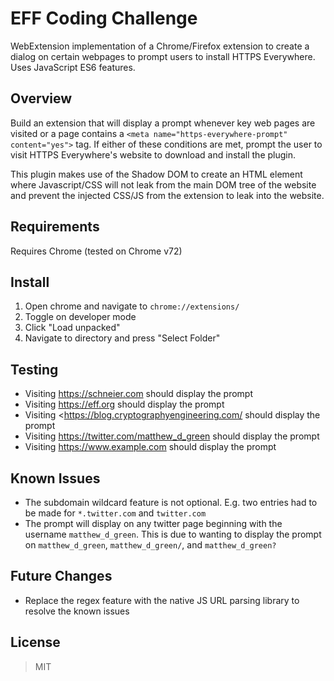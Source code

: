 # EFF Coding Challenge

WebExtension implementation of a Chrome/Firefox extension to create a dialog on certain webpages to prompt users to install HTTPS Everywhere. Uses JavaScript ES6 features.

## Overview

Build an extension that will display a prompt whenever key web pages are visited or a page contains a `<meta name="https-everywhere-prompt" content="yes">` tag. If either of these conditions are met, prompt the user to visit HTTPS Everywhere's website to download and install the plugin.

This plugin makes use of the Shadow DOM to create an HTML element where Javascript/CSS will not leak from the main DOM tree of the website and prevent the injected CSS/JS from the extension to leak into the website.

## Requirements
Requires Chrome (tested on Chrome v72)

## Install
1. Open chrome and navigate to `chrome://extensions/`
2. Toggle on developer mode
3. Click "Load unpacked"
4. Navigate to directory and press "Select Folder"

## Testing
* Visiting <https://schneier.com> should display the prompt
* Visiting <https://eff.org> should display the prompt
* Visiting <https://blog.cryptographyengineering.com/ should display the prompt
* Visiting <https://twitter.com/matthew_d_green> should display the prompt
* Visiting <https://www.example.com> should display the prompt

## Known Issues
* The subdomain wildcard feature is not optional. E.g. two entries had to be made for `*.twitter.com` and `twitter.com`
* The prompt will display on any twitter page beginning with the username `matthew_d_green`. This is due to wanting to display the prompt on `matthew_d_green`, `matthew_d_green/`, and `matthew_d_green?`

## Future Changes
* Replace the regex feature with the native JS URL parsing library to resolve the known issues

License
----
> MIT